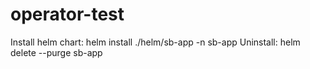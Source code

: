 # operator-test

Install helm chart: 
helm install ./helm/sb-app -n sb-app
Uninstall: helm delete --purge sb-app

